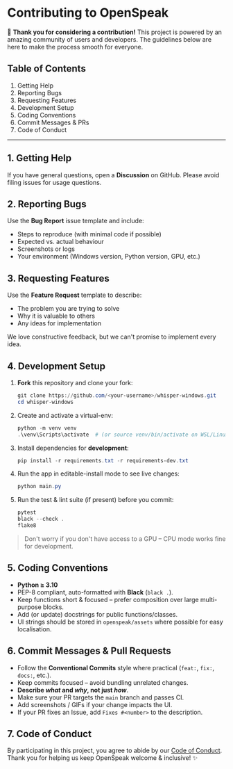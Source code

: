 # Contributing to OpenSpeak

🙏 **Thank you for considering a contribution!** This project is powered by an amazing community of users and developers. The guidelines below are here to make the process smooth for everyone.

## Table of Contents
1. Getting Help
2. Reporting Bugs
3. Requesting Features
4. Development Setup
5. Coding Conventions
6. Commit Messages & PRs
7. Code of Conduct

---

## 1. Getting Help
If you have general questions, open a **Discussion** on GitHub. Please avoid filing issues for usage questions.

## 2. Reporting Bugs
Use the **Bug Report** issue template and include:
* Steps to reproduce (with minimal code if possible)
* Expected vs. actual behaviour
* Screenshots or logs
* Your environment (Windows version, Python version, GPU, etc.)

## 3. Requesting Features
Use the **Feature Request** template to describe:
* The problem you are trying to solve
* Why it is valuable to others
* Any ideas for implementation

We love constructive feedback, but we can't promise to implement every idea.

## 4. Development Setup
1. **Fork** this repository and clone your fork:
   ```powershell
   git clone https://github.com/<your-username>/whisper-windows.git
   cd whisper-windows
   ```
2. Create and activate a virtual-env:
   ```powershell
   python -m venv venv
   .\venv\Scripts\activate  # (or source venv/bin/activate on WSL/Linux)
   ```
3. Install dependencies for **development**:
   ```powershell
   pip install -r requirements.txt -r requirements-dev.txt
   ```
4. Run the app in editable-install mode to see live changes:
   ```powershell
   python main.py
   ```
5. Run the test & lint suite (if present) before you commit:
   ```powershell
   pytest
   black --check .
   flake8
   ```

> Don't worry if you don't have access to a GPU – CPU mode works fine for development.

## 5. Coding Conventions
* **Python ≥ 3.10**
* PEP-8 compliant, auto-formatted with **Black** (`black .`).
* Keep functions short & focused – prefer composition over large multi-purpose blocks.
* Add (or update) docstrings for public functions/classes.
* UI strings should be stored in `openspeak/assets` where possible for easy localisation.

## 6. Commit Messages & Pull Requests
* Follow the **Conventional Commits** style where practical (`feat:`, `fix:`, `docs:`, etc.).
* Keep commits focused – avoid bundling unrelated changes.
* **Describe _what_ and _why_, not just _how_**.
* Make sure your PR targets the `main` branch and passes CI.
* Add screenshots / GIFs if your change impacts the UI.
* If your PR fixes an Issue, add `Fixes #<number>` to the description.

## 7. Code of Conduct
By participating in this project, you agree to abide by our [Code of Conduct](CODE_OF_CONDUCT.md). Thank you for helping us keep OpenSpeak welcome & inclusive! ✨ 